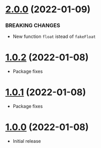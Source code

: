 <a name="2.0.0"></a>
# [2.0.0](https://github.com/faker-javascript/float) (2022-01-09)

### BREAKING CHANGES

* New function `float` istead of `fakeFloat`

<a name="1.0.2"></a>
# [1.0.2](https://github.com/faker-javascript/float) (2022-01-08)
* Package fixes

<a name="1.0.1"></a>
# [1.0.1](https://github.com/faker-javascript/float) (2022-01-08)
* Package fixes

<a name="1.0.0"></a>
# [1.0.0](https://github.com/faker-javascript/float) (2022-01-08)
* Initial release
